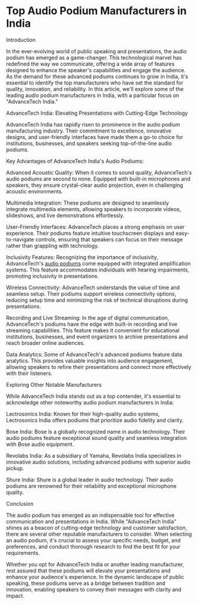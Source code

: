 

<!---
AdvanceTech1/AdvanceTech1 is a ✨ special ✨ repository because its `README.md` (this file) appears on your GitHub profile.
You can click the Preview link to take a look at your changes.
--->
<H1>Top Audio Podium Manufacturers in India</H1>

Introduction

In the ever-evolving world of public speaking and presentations, the audio podium has emerged as a game-changer. This technological marvel has redefined the way we communicate, offering a wide array of features designed to enhance the speaker's capabilities and engage the audience. As the demand for these advanced podiums continues to grow in India, it's essential to identify the top manufacturers who have set the standard for quality, innovation, and reliability. In this article, we'll explore some of the leading audio podium manufacturers in India, with a particular focus on "AdvanceTech India."

AdvanceTech India: Elevating Presentations with Cutting-Edge Technology

AdvanceTech India has rapidly risen to prominence in the audio podium manufacturing industry. Their commitment to excellence, innovative designs, and user-friendly interfaces have made them a go-to choice for institutions, businesses, and speakers seeking top-of-the-line audio podiums.

Key Advantages of AdvanceTech India's Audio Podiums:

Advanced Acoustic Quality: When it comes to sound quality, AdvanceTech's audio podiums are second to none. Equipped with built-in microphones and speakers, they ensure crystal-clear audio projection, even in challenging acoustic environments.

Multimedia Integration: These podiums are designed to seamlessly integrate multimedia elements, allowing speakers to incorporate videos, slideshows, and live demonstrations effortlessly.

User-Friendly Interfaces: AdvanceTech places a strong emphasis on user experience. Their podiums feature intuitive touchscreen displays and easy-to-navigate controls, ensuring that speakers can focus on their message rather than grappling with technology.

Inclusivity Features: Recognizing the importance of inclusivity, AdvanceTech's <a href="https://atechindia.com/best-audio-podium-manufacturers-in-india/">audio podiums</a> come equipped with integrated amplification systems. This feature accommodates individuals with hearing impairments, promoting inclusivity in presentations.

Wireless Connectivity: AdvanceTech understands the value of time and seamless setup. Their podiums support wireless connectivity options, reducing setup time and minimizing the risk of technical disruptions during presentations.

Recording and Live Streaming: In the age of digital communication, AdvanceTech's podiums have the edge with built-in recording and live streaming capabilities. This feature makes it convenient for educational institutions, businesses, and event organizers to archive presentations and reach broader online audiences.

Data Analytics: Some of AdvanceTech's advanced podiums feature data analytics. This provides valuable insights into audience engagement, allowing speakers to refine their presentations and connect more effectively with their listeners.

Exploring Other Notable Manufacturers

While AdvanceTech India stands out as a top contender, it's essential to acknowledge other noteworthy audio podium manufacturers in India:

Lectrosonics India: Known for their high-quality audio systems, Lectrosonics India offers podiums that prioritize audio fidelity and clarity.

Bose India: Bose is a globally recognized name in audio technology. Their audio podiums feature exceptional sound quality and seamless integration with Bose audio equipment.

Revolabs India: As a subsidiary of Yamaha, Revolabs India specializes in innovative audio solutions, including advanced podiums with superior audio pickup.

Shure India: Shure is a global leader in audio technology. Their audio podiums are renowned for their reliability and exceptional microphone quality.

Conclusion

The audio podium has emerged as an indispensable tool for effective communication and presentations in India. While "AdvanceTech India" shines as a beacon of cutting-edge technology and customer satisfaction, there are several other reputable manufacturers to consider. When selecting an audio podium, it's crucial to assess your specific needs, budget, and preferences, and conduct thorough research to find the best fit for your requirements.

Whether you opt for AdvanceTech India or another leading manufacturer, rest assured that these podiums will elevate your presentations and enhance your audience's experience. In the dynamic landscape of public speaking, these podiums serve as a bridge between tradition and innovation, enabling speakers to convey their messages with clarity and impact.

